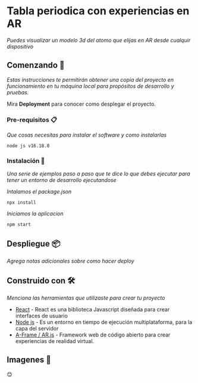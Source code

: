 # Tabla periodica con experiencias en AR

_Puedes visualizar un modelo 3d del atomo que elijas en AR desde cualquir dispositivo_

## Comenzando 🚀

_Estas instrucciones te permitirán obtener una copia del proyecto en funcionamiento en tu máquina local para propósitos de desarrollo y pruebas._

Mira **Deployment** para conocer como desplegar el proyecto.


### Pre-requisitos 📋

_Que cosas necesitas para instalar el software y como instalarlas_

```
node js v16.18.0
```

### Instalación 🔧

_Una serie de ejemplos paso a paso que te dice lo que debes ejecutar para tener un entorno de desarrollo ejecutandose_

_Intalamos el package.json_

```
npx install

```

_Iniciamos la aplicacion_

```
npm start
```

## Despliegue 📦

_Agrega notas adicionales sobre como hacer deploy_

## Construido con 🛠️

_Menciona las herramientas que utilizaste para crear tu proyecto_

* [React](http://www.dropwizard.io/1.0.2/docs/) - React es una biblioteca Javascript diseñada para crear interfaces de usuario
* [Node js](https://maven.apache.org/) - Es un entorno en tiempo de ejecución multiplataforma, para la capa del servidor
* [A-Frame / AR.js](https://rometools.github.io/rome/) - Framework web de código abierto para crear experiencias de realidad virtual.

## Imagenes 📸


😊

